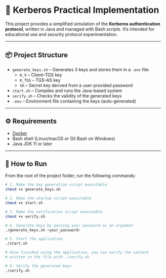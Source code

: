 # 🔐 Kerberos Practical Implementation

This project provides a simplified simulation of the **Kerberos authentication protocol**, written in Java and managed with Bash scripts. It’s intended for educational use and security protocol experimentation.

---

## 📦 Project Structure

- `generate_keys.sh` – Generates 3 keys and stores them in a `.env` file:
    - `K_V` – Client–TGS key
    - `K_TGS` – TGS–AS key
    - `SK` – Secret key derived from a user-provided password
- `start.sh` – Compiles and runs the Java-based system
- `verify.sh` – Checks the validity of the generated keys
- `.env` – Environment file containing the keys (auto-generated)

---

## ⚙️ Requirements

- [Docker](https://www.docker.com/)
- Bash shell (Linux/macOS or Git Bash on Windows)
- Java JDK 11 or later

---

## 🚀 How to Run

From the root of the project folder, run the following commands:

```bash
# 1. Make the key generation script executable
chmod +x generate_keys.sh

# 2. Make the startup script executable
chmod +x start.sh

# 3. Make the verification script executable
chmod +x verify.sh

# 4. Generate keys by passing your password as an argument
./generate_keys.sh <your_password>

# 5. Start the application
./start.sh

# Once finished using the application, you can verify the content 
# written in the file with ./verify.sh

# 6. Verify the generated keys
./verify.sh
```